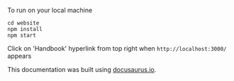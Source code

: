 To run on your local machine
```
cd website
npm install
npm start
```
Click on 'Handbook' hyperlink from top right when `http://localhost:3000/` appears

This documentation was built using [docusaurus.io](https://docusaurus.io/).
